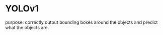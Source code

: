 # YOLOv1
purpose: correctly output bounding boxes around the objects and predict what the objects are.
